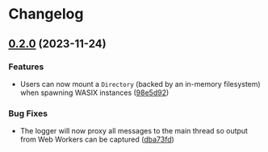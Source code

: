 # Changelog

## [0.2.0](https://www.github.com/wasmerio/wasmer-js/compare/wasmer-sdk-v0.1.0...wasmer-sdk-v0.2.0) (2023-11-24)


### Features

* Users can now mount a `Directory` (backed by an in-memory filesystem) when spawning WASIX instances ([98e5d92](https://www.github.com/wasmerio/wasmer-js/commit/98e5d92466763439201a2849ff3d96c2a073f8e2))


### Bug Fixes

* The logger will now proxy all messages to the main thread so output from Web Workers can be captured ([dba73fd](https://www.github.com/wasmerio/wasmer-js/commit/dba73fd628c8d5c0a57024be298727433aa2de6e))
